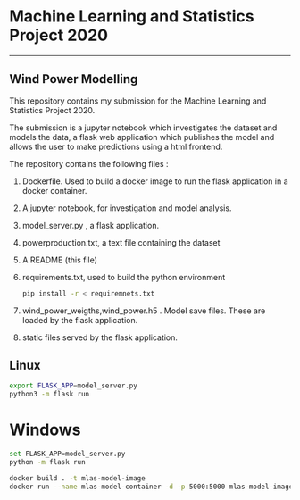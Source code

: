 # Machine Learning and Statistics Project 2020
***
## Wind Power Modelling

This repository contains my submission for the Machine Learning and Statistics Project 2020.

The submission is a jupyter notebook which investigates the dataset and models the data, a flask web application which publishes the model and allows the user to make predictions using a html frontend.

The repository contains the following files :

1. Dockerfile. Used to build a docker image to run the flask application in a docker container.

2. A jupyter notebook, for investigation and model analysis.

3. model_server.py , a flask application.

4. powerproduction.txt, a text file containing the dataset

5. A README (this file)

6. requirements.txt, used to build the python environment

    ```bash
    pip install -r < requiremnets.txt
    ```
7. wind_power_weigths,wind_power.h5 . Model save files. These are loaded by the flask application.

8. static files served by the flask application.


## Linux
```bash
export FLASK_APP=model_server.py
python3 -m flask run
```

# Windows
```bash
set FLASK_APP=model_server.py
python -m flask run
```

```bash
docker build . -t mlas-model-image
docker run --name mlas-model-container -d -p 5000:5000 mlas-model-image
```

